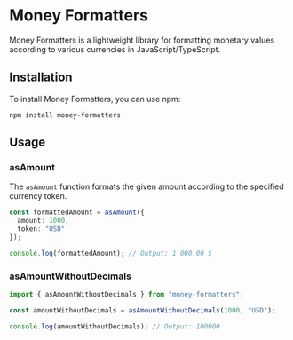 # Money Formatters
Money Formatters is a lightweight library for formatting monetary values according to various currencies in JavaScript/TypeScript.

## Installation
To install Money Formatters, you can use npm:
```
npm install money-formatters
```

## Usage

### asAmount

The `asAmount` function formats the given amount according to the specified currency token.

```ts
const formattedAmount = asAmount({
  amount: 1000,
  token: "USD"
});

console.log(formattedAmount); // Output: 1 000.00 $
```

### asAmountWithoutDecimals

```ts
import { asAmountWithoutDecimals } from "money-formatters";

const amountWithoutDecimals = asAmountWithoutDecimals(1000, "USD");

console.log(amountWithoutDecimals); // Output: 100000
```
